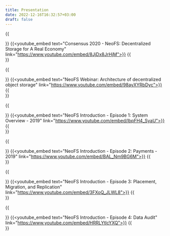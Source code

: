 ```yaml
---
title: Presentation
date: 2022-12-16T16:32:57+03:00
draft: false
---
```


{{<section text="Video Presentation">}}
  {{<youtube_embed text="Consensus 2020 - NeoFS: Decentralized Storage for A Real Economy" link="https://www.youtube.com/embed/8JjDx8JrHjM">}}
{{</section>}}

{{<section type="simple">}}
  {{<youtube_embed text="NeoFS Webinar: Architecture of decentralized object storage" link="https://www.youtube.com/embed/98ayXYRbDyc">}}
{{</section>}}

{{<section type="simple">}}
  {{<youtube_embed text="NeoFS Introduction - Episode 1: System Overview - 2019" link="https://www.youtube.com/embed/lbpFH4_SyaU">}}
{{</section>}}

{{<section type="simple">}}
  {{<youtube_embed text="NeoFS Introduction - Episode 2: Payments - 2019" link="https://www.youtube.com/embed/BAL_Nm9BG6M">}}
{{</section>}}

{{<section type="simple">}}
  {{<youtube_embed text="NeoFS Introduction - Episode 3: Placement, Migration, and Replication" link="https://www.youtube.com/embed/3FXoQ_JLWL8">}}
{{</section>}}

{{<section type="simple">}}
  {{<youtube_embed text="NeoFS Introduction - Episode 4: Data Audit" link="https://www.youtube.com/embed/HRRLYtlcYXQ">}}
{{</section>}}

